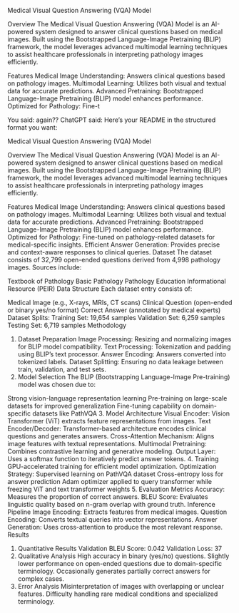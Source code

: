 Medical Visual Question Answering (VQA) Model

Overview
The Medical Visual Question Answering (VQA) Model is an AI-powered system designed to answer clinical questions based on medical images. Built using the Bootstrapped Language-Image Pretraining (BLIP) framework, the model leverages advanced multimodal learning techniques to assist healthcare professionals in interpreting pathology images efficiently.

Features
Medical Image Understanding: Answers clinical questions based on pathology images.
Multimodal Learning: Utilizes both visual and textual data for accurate predictions.
Advanced Pretraining: Bootstrapped Language-Image Pretraining (BLIP) model enhances performance.
Optimized for Pathology: Fine-t





You said:
again??
ChatGPT said:
Here’s your README in the structured format you want:

Medical Visual Question Answering (VQA) Model

Overview
The Medical Visual Question Answering (VQA) Model is an AI-powered system designed to answer clinical questions based on medical images. Built using the Bootstrapped Language-Image Pretraining (BLIP) framework, the model leverages advanced multimodal learning techniques to assist healthcare professionals in interpreting pathology images efficiently.

Features
Medical Image Understanding: Answers clinical questions based on pathology images.
Multimodal Learning: Utilizes both visual and textual data for accurate predictions.
Advanced Pretraining: Bootstrapped Language-Image Pretraining (BLIP) model enhances performance.
Optimized for Pathology: Fine-tuned on pathology-related datasets for medical-specific insights.
Efficient Answer Generation: Provides precise and context-aware responses to clinical queries.
Dataset
The dataset consists of 32,799 open-ended questions derived from 4,998 pathology images. Sources include:

Textbook of Pathology
Basic Pathology
Pathology Education Informational Resource (PEIR)
Data Structure
Each dataset entry consists of:

Medical Image (e.g., X-rays, MRIs, CT scans)
Clinical Question (open-ended or binary yes/no format)
Correct Answer (annotated by medical experts)
Dataset Splits:
Training Set: 19,654 samples
Validation Set: 6,259 samples
Testing Set: 6,719 samples
Methodology
1. Dataset Preparation
Image Processing: Resizing and normalizing images for BLIP model compatibility.
Text Processing: Tokenization and padding using BLIP’s text processor.
Answer Encoding: Answers converted into tokenized labels.
Dataset Splitting: Ensuring no data leakage between train, validation, and test sets.
2. Model Selection
The BLIP (Bootstrapping Language-Image Pre-training) model was chosen due to:

Strong vision-language representation learning
Pre-training on large-scale datasets for improved generalization
Fine-tuning capability on domain-specific datasets like PathVQA
3. Model Architecture
Visual Encoder: Vision Transformer (ViT) extracts feature representations from images.
Text Encoder/Decoder: Transformer-based architecture encodes clinical questions and generates answers.
Cross-Attention Mechanism: Aligns image features with textual representations.
Multimodal Pretraining: Combines contrastive learning and generative modeling.
Output Layer: Uses a softmax function to iteratively predict answer tokens.
4. Training
GPU-accelerated training for efficient model optimization.
Optimization Strategy:
Supervised learning on PathVQA dataset
Cross-entropy loss for answer prediction
Adam optimizer applied to query transformer while freezing ViT and text transformer weights
5. Evaluation Metrics
Accuracy: Measures the proportion of correct answers.
BLEU Score: Evaluates linguistic quality based on n-gram overlap with ground truth.
Inference Pipeline
Image Encoding: Extracts features from medical images.
Question Encoding: Converts textual queries into vector representations.
Answer Generation: Uses cross-attention to produce the most relevant response.
Results
1. Quantitative Results
Validation BLEU Score: 0.042
Validation Loss: 37
2. Qualitative Analysis
High accuracy in binary (yes/no) questions.
Slightly lower performance on open-ended questions due to domain-specific terminology.
Occasionally generates partially correct answers for complex cases.
3. Error Analysis
Misinterpretation of images with overlapping or unclear features.
Difficulty handling rare medical conditions and specialized terminology.

